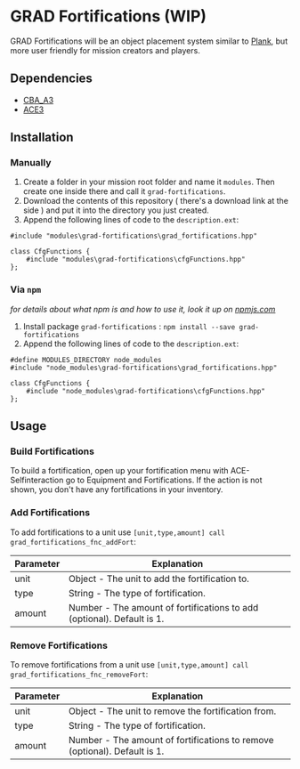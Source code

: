 # GRAD Fortifications (WIP)
GRAD Fortifications will be an object placement system similar to [Plank](https://github.com/kami-/plank), but more user friendly for mission creators and players.

## Dependencies
* [CBA_A3](https://github.com/CBATeam/CBA_A3)
* [ACE3](https://github.com/acemod/ACE3)

## Installation

### Manually
1. Create a folder in your mission root folder and name it `modules`. Then create one inside there and call it `grad-fortifications`.
2. Download the contents of this repository ( there's a download link at the side ) and put it into the directory you just created.
3. Append the following lines of code to the `description.ext`:

```sqf
#include "modules\grad-fortifications\grad_fortifications.hpp"

class CfgFunctions {
    #include "modules\grad-fortifications\cfgFunctions.hpp"
};
```

### Via `npm`
_for details about what npm is and how to use it, look it up on [npmjs.com](https://www.npmjs.com/)_

1. Install package `grad-fortifications` : `npm install --save grad-fortifications`
2. Append the following lines of code to the `description.ext`:

```sqf
#define MODULES_DIRECTORY node_modules
#include "node_modules\grad-fortifications\grad_fortifications.hpp"

class CfgFunctions {
    #include "node_modules\grad-fortifications\cfgFunctions.hpp"
};
```

## Usage
### Build Fortifications
To build a fortification, open up your fortification menu with ACE-Selfinteraction go to Equipment and Fortifications. If the action is not shown, you don't have any fortifications in your inventory.

### Add Fortifications
To add fortifications to a unit use `[unit,type,amount] call grad_fortifications_fnc_addFort`:

Parameter | Explanation
----------|-----------------------------------------------------------------------
unit      | Object - The unit to add the fortification to.
type      | String - The type of fortification.
amount    | Number - The amount of fortifications to add (optional). Default is 1.

### Remove Fortifications
To remove fortifications from a unit use `[unit,type,amount] call grad_fortifications_fnc_removeFort`:

Parameter | Explanation
----------|--------------------------------------------------------------------------
unit      | Object - The unit to remove the fortification from.
type      | String - The type of fortification.
amount    | Number - The amount of fortifications to remove (optional). Default is 1.
